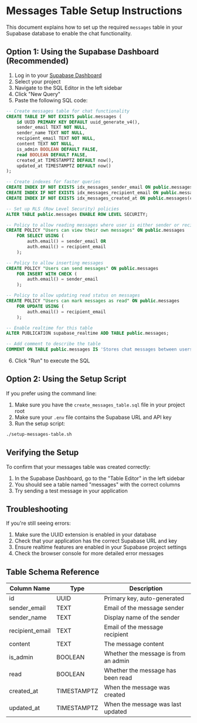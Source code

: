 # Messages Table Setup Instructions

This document explains how to set up the required `messages` table in your Supabase database to enable the chat functionality.

## Option 1: Using the Supabase Dashboard (Recommended)

1. Log in to your [Supabase Dashboard](https://app.supabase.io/)
2. Select your project
3. Navigate to the SQL Editor in the left sidebar
4. Click "New Query"
5. Paste the following SQL code:

```sql
-- Create messages table for chat functionality
CREATE TABLE IF NOT EXISTS public.messages (
    id UUID PRIMARY KEY DEFAULT uuid_generate_v4(),
    sender_email TEXT NOT NULL,
    sender_name TEXT NOT NULL,
    recipient_email TEXT NOT NULL,
    content TEXT NOT NULL,
    is_admin BOOLEAN DEFAULT FALSE,
    read BOOLEAN DEFAULT FALSE,
    created_at TIMESTAMPTZ DEFAULT now(),
    updated_at TIMESTAMPTZ DEFAULT now()
);

-- Create indexes for faster queries
CREATE INDEX IF NOT EXISTS idx_messages_sender_email ON public.messages(sender_email);
CREATE INDEX IF NOT EXISTS idx_messages_recipient_email ON public.messages(recipient_email);
CREATE INDEX IF NOT EXISTS idx_messages_created_at ON public.messages(created_at);

-- Set up RLS (Row Level Security) policies
ALTER TABLE public.messages ENABLE ROW LEVEL SECURITY;

-- Policy to allow reading messages where user is either sender or recipient
CREATE POLICY "Users can view their own messages" ON public.messages
    FOR SELECT USING (
        auth.email() = sender_email OR
        auth.email() = recipient_email
    );

-- Policy to allow inserting messages
CREATE POLICY "Users can send messages" ON public.messages
    FOR INSERT WITH CHECK (
        auth.email() = sender_email
    );

-- Policy to allow updating read status on messages
CREATE POLICY "Users can mark messages as read" ON public.messages
    FOR UPDATE USING (
        auth.email() = recipient_email
    );

-- Enable realtime for this table
ALTER PUBLICATION supabase_realtime ADD TABLE public.messages;

-- Add comment to describe the table
COMMENT ON TABLE public.messages IS 'Stores chat messages between users and administrators';
```

6. Click "Run" to execute the SQL

## Option 2: Using the Setup Script

If you prefer using the command line:

1. Make sure you have the `create_messages_table.sql` file in your project root
2. Make sure your `.env` file contains the Supabase URL and API key
3. Run the setup script:

```bash
./setup-messages-table.sh
```

## Verifying the Setup

To confirm that your messages table was created correctly:

1. In the Supabase Dashboard, go to the "Table Editor" in the left sidebar
2. You should see a table named "messages" with the correct columns
3. Try sending a test message in your application

## Troubleshooting

If you're still seeing errors:

1. Make sure the UUID extension is enabled in your database
2. Check that your application has the correct Supabase URL and key
3. Ensure realtime features are enabled in your Supabase project settings
4. Check the browser console for more detailed error messages

## Table Schema Reference

| Column Name     | Type        | Description                          |
| --------------- | ----------- | ------------------------------------ |
| id              | UUID        | Primary key, auto-generated          |
| sender_email    | TEXT        | Email of the message sender          |
| sender_name     | TEXT        | Display name of the sender           |
| recipient_email | TEXT        | Email of the message recipient       |
| content         | TEXT        | The message content                  |
| is_admin        | BOOLEAN     | Whether the message is from an admin |
| read            | BOOLEAN     | Whether the message has been read    |
| created_at      | TIMESTAMPTZ | When the message was created         |
| updated_at      | TIMESTAMPTZ | When the message was last updated    |
